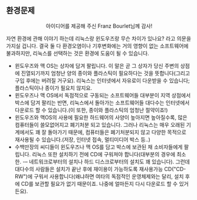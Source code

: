 



<h2>﻿환경문제</h2>

<p align="center">아이디어를 제공해 주신 Franz Bourlet님께 감사!

자연 환경에 관해 이야기 하는데 리눅스랑 윈도우즈랑 무슨 차이가 있나요? 라고 의문을 가지실 겁니다. 결국 둘 다 환경오염이나 기후변화에는 거의 영향이 없는 소프트웨어에 불과하지만, 리눅스를 선택하는 것은 환경에 도움이 될 수 있습니다.

<ul>

<li>윈도우즈와 맥 OS는 상자에 담겨 팔립니다. 이 말은 곧 그 상자가 당신 주변의 상점에 진열되기까지 엄청난 양의 종이와 플라스틱이 필요하다는 것을 뜻합니다(그리고 구입 후에는 버려질 거구요). 리눅스는 인터넷에서 자유로이 다운받을 수 있습니다; 플라스틱이나 종이가 필요치 않지요.</li>

<li>윈도우즈나 맥 OS에서 독점적으로 구동되는 소프트웨어들 대부분이 지역 상점에서 박스에 담겨 팔리는 반면, 리눅스에서 돌아가는 소프트웨어들 대다수는 인터넷에서 다운로드 할 수 있습니다.(이 또한, 종이와 플라스틱의 엄청난 절약이죠!) </li>

<li>윈도우즈와 맥OS의 사용에 필요한 하드웨어의 사양이 높아지면 높아질수록, 많은 컴퓨터들이 쓸모없어지고 폐기처분 되고 있습니다. 그러나 리눅스는 매우 오래된 기계에서도 꽤 잘 돌아가기 때문에, 컴퓨터들은 폐기처분되지 않고 다양한 목적으로 재사용될 수 있습니다.(저장, 인터넷 접속, 멀티미디어 박스 등..)</li>

<li>수백만장의 씨디들이 윈도우즈나 맥 OS를 담고 박스에 보관된 채 소비자들에게 팔립니다. 리눅스 또한 설치하기 전에 CD에 구워져야 합니다(대부분의 경우에 최소한. -– 네트워크로부터의 설치나 하드 디스크로부터의 설치도 꽤 있습니다). 그런데 대다수의 사람들은 설치가 끝난 후에 재이용이 가능하도록 재사용가능 CD("CD-RW")에 구워서 사용합니다(왜냐하면 여타의 독점적인 운영체제와는 달리, 설치 후에 CD를 보관할 필요가 없기 때문이죠. 나중에 얼마든지 다시 다운로드 할 수 있거든요).</li>

</ul>




